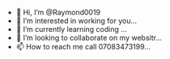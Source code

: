 - 👋 Hi, I’m @Raymond0019
- 👀 I’m interested in working for you...
- 🌱 I’m currently learning coding ...
- 💞️ I’m looking to collaborate on my websitr...
- 📫 How to reach me call 07083473199...

<!---
Raymond0019/Raymond0019 is a ✨ special ✨ repository because its `README.md` (this file) appears on your GitHub profile.
You can click the Preview link to take a look at your changes.
--->
